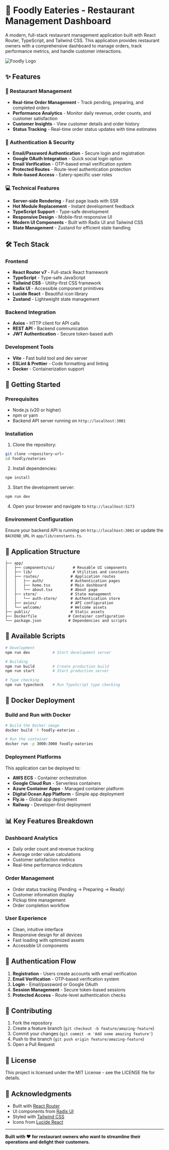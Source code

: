 # 🍔 Foodly Eateries - Restaurant Management Dashboard

A modern, full-stack restaurant management application built with React Router, TypeScript, and Tailwind CSS. This application provides restaurant owners with a comprehensive dashboard to manage orders, track performance metrics, and handle customer interactions.

![Foodly Logo](./public/foodly_logo-removebg-preview.png)

## ✨ Features

### 🏪 Restaurant Management
- **Real-time Order Management** - Track pending, preparing, and completed orders
- **Performance Analytics** - Monitor daily revenue, order counts, and customer satisfaction
- **Customer Insights** - View customer details and order history
- **Status Tracking** - Real-time order status updates with time estimates

### 🔐 Authentication & Security
- **Email/Password Authentication** - Secure login and registration
- **Google OAuth Integration** - Quick social login option
- **Email Verification** - OTP-based email verification system
- **Protected Routes** - Route-level authentication protection
- **Role-based Access** - Eatery-specific user roles

### 💻 Technical Features
- **Server-side Rendering** - Fast page loads with SSR
- **Hot Module Replacement** - Instant development feedback
- **TypeScript Support** - Type-safe development
- **Responsive Design** - Mobile-first responsive UI
- **Modern UI Components** - Built with Radix UI and Tailwind CSS
- **State Management** - Zustand for efficient state handling

## 🛠️ Tech Stack

### Frontend
- **React Router v7** - Full-stack React framework
- **TypeScript** - Type-safe JavaScript
- **Tailwind CSS** - Utility-first CSS framework
- **Radix UI** - Accessible component primitives
- **Lucide React** - Beautiful icon library
- **Zustand** - Lightweight state management

### Backend Integration
- **Axios** - HTTP client for API calls
- **REST API** - Backend communication
- **JWT Authentication** - Secure token-based auth

### Development Tools
- **Vite** - Fast build tool and dev server
- **ESLint & Prettier** - Code formatting and linting
- **Docker** - Containerization support

## 🚀 Getting Started

### Prerequisites
- Node.js (v20 or higher)
- npm or yarn
- Backend API server running on `http://localhost:3001`

### Installation

1. Clone the repository:
```bash
git clone <repository-url>
cd foodly/eateries
```

2. Install dependencies:
```bash
npm install
```

3. Start the development server:
```bash
npm run dev
```

4. Open your browser and navigate to `http://localhost:5173`

### Environment Configuration

Ensure your backend API is running on `http://localhost:3001` or update the `BACKEND_URL` in `app/lib/constants.ts`.

## 📱 Application Structure

```
├── app/
│   ├── components/ui/        # Reusable UI components
│   ├── lib/                  # Utilities and constants
│   ├── routes/              # Application routes
│   │   ├── auth/            # Authentication pages
│   │   ├── home.tsx         # Main dashboard
│   │   └── about.tsx        # About page
│   ├── store/               # State management
│   │   └── auth-store/      # Authentication store
│   ├── axios/               # API configuration
│   └── welcome/             # Welcome assets
├── public/                  # Static assets
├── Dockerfile              # Container configuration
└── package.json            # Dependencies and scripts
```

## 🔧 Available Scripts

```bash
# Development
npm run dev          # Start development server

# Building
npm run build        # Create production build
npm run start        # Start production server

# Type checking
npm run typecheck    # Run TypeScript type checking
```

## 🐳 Docker Deployment

### Build and Run with Docker

```bash
# Build the Docker image
docker build -t foodly-eateries .

# Run the container
docker run -p 3000:3000 foodly-eateries
```

### Deployment Platforms

This application can be deployed to:
- **AWS ECS** - Container orchestration
- **Google Cloud Run** - Serverless containers
- **Azure Container Apps** - Managed container platform
- **Digital Ocean App Platform** - Simple app deployment
- **Fly.io** - Global app deployment
- **Railway** - Developer-first deployment

## 📊 Key Features Breakdown

### Dashboard Analytics
- Daily order count and revenue tracking
- Average order value calculations
- Customer satisfaction metrics
- Real-time performance indicators

### Order Management
- Order status tracking (Pending → Preparing → Ready)
- Customer information display
- Pickup time management
- Order completion workflow

### User Experience
- Clean, intuitive interface
- Responsive design for all devices
- Fast loading with optimized assets
- Accessible UI components

## 🔐 Authentication Flow

1. **Registration** - Users create accounts with email verification
2. **Email Verification** - OTP-based verification system
3. **Login** - Email/password or Google OAuth
4. **Session Management** - Secure token-based sessions
5. **Protected Access** - Route-level authentication checks

## 🤝 Contributing

1. Fork the repository
2. Create a feature branch (`git checkout -b feature/amazing-feature`)
3. Commit your changes (`git commit -m 'Add some amazing feature'`)
4. Push to the branch (`git push origin feature/amazing-feature`)
5. Open a Pull Request

## 📝 License

This project is licensed under the MIT License - see the LICENSE file for details.

## 🙏 Acknowledgments

- Built with [React Router](https://reactrouter.com/)
- UI components from [Radix UI](https://www.radix-ui.com/)
- Styled with [Tailwind CSS](https://tailwindcss.com/)
- Icons from [Lucide React](https://lucide.dev/)

---

**Built with ❤️ for restaurant owners who want to streamline their operations and delight their customers.**
